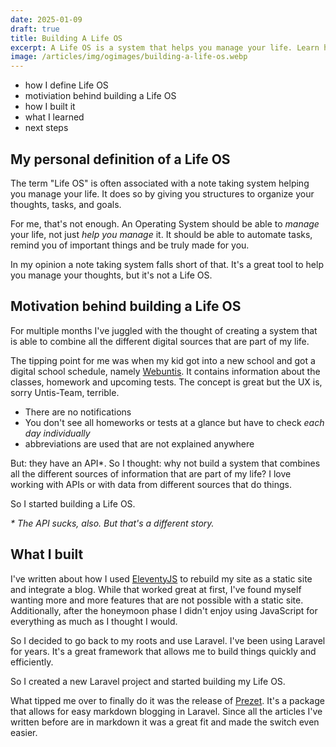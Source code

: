 ```yaml
---
date: 2025-01-09
draft: true
title: Building A Life OS
excerpt: A Life OS is a system that helps you manage your life. Learn how I used Laravel to built a system that helps me manage my life.
image: /articles/img/ogimages/building-a-life-os.webp
---
```


- how I define Life OS
- motiviation behind building a Life OS
- how I built it
- what I learned
- next steps

## My personal definition of a Life OS

The term "Life OS" is often associated with a note taking system helping you manage your life. It does so by giving you structures to organize your thoughts, tasks, and goals.

For me, that's not enough. An Operating System should be able to _manage_ your life, not just _help you manage_ it. It should be able to automate tasks, remind you of important things and be truly made for you.

In my opinion a note taking system falls short of that. It's a great tool to help you manage your thoughts, but it's not a Life OS.

## Motivation behind building a Life OS

For multiple months I've juggled with the thought of creating a system that is able to combine all the different digital sources that are part of my life.

The tipping point for me was when my kid got into a new school and got a digital school schedule, namely [Webuntis](https://webuntis.com/). It contains information about the classes, homework and upcoming tests. The concept is great but the UX is, sorry Untis-Team, terrible.

- There are no notifications
- You don't see all homeworks or tests at a glance but have to check _each day individually_
- abbreviations are used that are not explained anywhere

But: they have an API*. So I thought: why not build a system that combines all the different sources of information that are part of my life? I love working with APIs or with data from different sources that do things.

So I started building a Life OS.

_* The API sucks, also. But that's a different story._

## What I built

I've written about how I used [EleventyJS](/articles/eleventyjs-is-great) to rebuild my site as a static site and integrate a blog. While that worked great at first, I've found myself wanting more and more features that are not possible with a static site. Additionally, after the honeymoon phase I didn't enjoy using JavaScript for everything as much as I thought I would.

So I decided to go back to my roots and use Laravel. I've been using Laravel for years. It's a great framework that allows me to build things quickly and efficiently.

So I created a new Laravel project and started building my Life OS.

What tipped me over to finally do it was the release of [Prezet](https://prezet.com). It's a package that allows for easy markdown blogging in Laravel. Since all the articles I've written before are in markdown it was a great fit and made the switch even easier.


